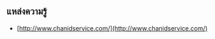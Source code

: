 

## แหล่งความรู้

-  [http://www.chanidservice.com/](http://www.chanidservice.com/)




<!--stackedit_data:
eyJoaXN0b3J5IjpbMzg4ODY1OTI1LDk2MjQ1OTg1M119
-->